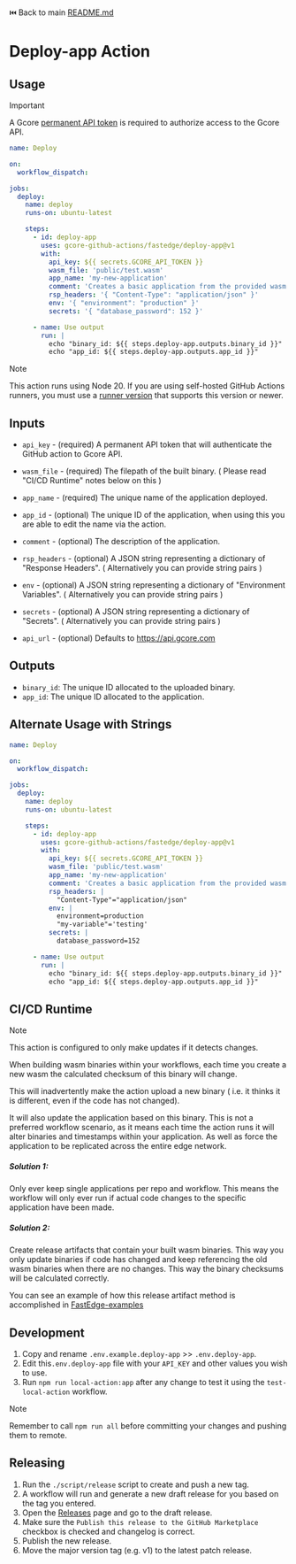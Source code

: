 ⏮️ Back to main [README.md](../README.md)

# Deploy-app Action

## Usage

> [!IMPORTANT]
>
> A Gcore
> [permanent API token](https://gcore.com/docs/account-settings/create-use-or-delete-a-permanent-api-token)
> is required to authorize access to the Gcore API.

```yaml
name: Deploy

on:
  workflow_dispatch:

jobs:
  deploy:
    name: deploy
    runs-on: ubuntu-latest

    steps:
      - id: deploy-app
        uses: gcore-github-actions/fastedge/deploy-app@v1
        with:
          api_key: ${{ secrets.GCORE_API_TOKEN }}
          wasm_file: 'public/test.wasm'
          app_name: 'my-new-application'
          comment: 'Creates a basic application from the provided wasm binary'
          rsp_headers: '{ "Content-Type": "application/json" }'
          env: '{ "environment": "production" }'
          secrets: '{ "database_password": 152 }'

      - name: Use output
        run: |
          echo "binary_id: ${{ steps.deploy-app.outputs.binary_id }}"
          echo "app_id: ${{ steps.deploy-app.outputs.app_id }}"
```

> [!NOTE]
>
> This action runs using Node 20. If you are using self-hosted GitHub Actions
> runners, you must use a [runner version](https://github.com/actions/runner)
> that supports this version or newer.

## Inputs

- `api_key` - (required) A permanent API token that will authenticate the GitHub
  action to Gcore API.
- `wasm_file` - (required) The filepath of the built binary. ( Please read
  "CI/CD Runtime" notes below on this )
- `app_name` - (required) The unique name of the application deployed.

- `app_id` - (optional) The unique ID of the application, when using this you
  are able to edit the name via the action.
- `comment` - (optional) The description of the application.
- `rsp_headers` - (optional) A JSON string representing a dictionary of
  "Response Headers". ( Alternatively you can provide string pairs )
- `env` - (optional) A JSON string representing a dictionary of "Environment
  Variables". ( Alternatively you can provide string pairs )
- `secrets` - (optional) A JSON string representing a dictionary of "Secrets". (
  Alternatively you can provide string pairs )
- `api_url` - (optional) Defaults to https://api.gcore.com

## Outputs

- `binary_id`: The unique ID allocated to the uploaded binary.
- `app_id`: The unique ID allocated to the application.

## Alternate Usage with Strings

```yaml
name: Deploy

on:
  workflow_dispatch:

jobs:
  deploy:
    name: deploy
    runs-on: ubuntu-latest

    steps:
      - id: deploy-app
        uses: gcore-github-actions/fastedge/deploy-app@v1
        with:
          api_key: ${{ secrets.GCORE_API_TOKEN }}
          wasm_file: 'public/test.wasm'
          app_name: 'my-new-application'
          comment: 'Creates a basic application from the provided wasm binary'
          rsp_headers: |
            "Content-Type"="application/json"
          env: |
            environment=production
            "my-variable"='testing'
          secrets: |
            database_password=152

      - name: Use output
        run: |
          echo "binary_id: ${{ steps.deploy-app.outputs.binary_id }}"
          echo "app_id: ${{ steps.deploy-app.outputs.app_id }}"
```

## CI/CD Runtime

> [!NOTE]
>
> This action is configured to only make updates if it detects changes.

When building wasm binaries within your workflows, each time you create a new
wasm the calculated checksum of this binary will change.

This will inadvertently make the action upload a new binary ( i.e. it thinks it
is different, even if the code has not changed).

It will also update the application based on this binary. This is not a
preferred workflow scenario, as it means each time the action runs it will alter
binaries and timestamps within your application. As well as force the
application to be replicated across the entire edge network.

##### Solution 1:

Only ever keep single applications per repo and workflow. This means the
workflow will only ever run if actual code changes to the specific application
have been made.

##### Solution 2:

Create release artifacts that contain your built wasm binaries. This way you
only update binaries if code has changed and keep referencing the old wasm
binaries when there are no changes. This way the binary checksums will be
calculated correctly.

You can see an example of how this release artifact method is accomplished in
[FastEdge-examples](https://github.com/G-Core/FastEdge-examples)

## Development

1. Copy and rename `.env.example.deploy-app` >> `.env.deploy-app`.
2. Edit this`.env.deploy-app` file with your `API_KEY` and other values you wish
   to use.
3. Run `npm run local-action:app` after any change to test it using the
   `test-local-action` workflow.

> [!NOTE]
>
> Remember to call `npm run all` before committing your changes and pushing them
> to remote.

## Releasing

1. Run the `./script/release` script to create and push a new tag.
1. A workflow will run and generate a new draft release for you based on the tag
   you entered.
1. Open the
   [Releases](https://github.com/gcore-github-actions/deploy-container/releases)
   page and go to the draft release.
1. Make sure the `Publish this release to the GitHub Marketplace` checkbox is
   checked and changelog is correct.
1. Publish the new release.
1. Move the major version tag (e.g. v1) to the latest patch release.
